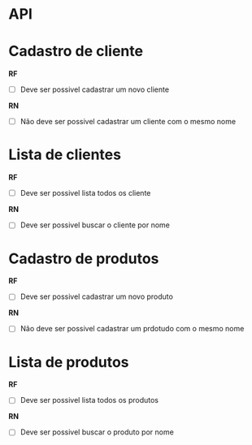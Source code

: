 # API

# Cadastro de cliente
**RF**
* [ ] Deve ser possivel cadastrar um novo cliente

**RN**
* [ ] Não deve ser possivel cadastrar um cliente com o mesmo nome

# Lista de clientes
**RF**
* [ ] Deve ser possivel lista todos os cliente

**RN**
* [ ] Deve ser possivel buscar o cliente por nome

# Cadastro de produtos
**RF**
* [ ] Deve ser possivel cadastrar um novo produto

**RN**
* [ ] Não deve ser possivel cadastrar um prdotudo com o mesmo nome

# Lista de produtos
**RF**
* [ ] Deve ser possivel lista todos os produtos

**RN**
* [ ] Deve ser possivel buscar o produto por nome